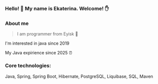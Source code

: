 ### Hello! 👋 My name is Ekaterina. Welcome! :raised_hand:
### About me
> I am programmer from Eyisk :green_book:

I'm interested in java since 2019

My Java expirience since 2025 :alarm_clock:

### Core technologies:
Java, Spring, Spring Boot, Hibernate, PostgreSQL, Liquibase, SQL, Maven


<!--
**EkaterinaKalashnikova/EkaterinaKalashnikova** is a ✨ _special_ ✨ repository because its `README.md` (this file) appears on your GitHub profile.

Here are some ideas to get you started:

- 🔭 I’m currently working on ...
- 🌱 I’m currently learning ...
- 👯 I’m looking to collaborate on ...
- 🤔 I’m looking for help with ...
- 💬 Ask me about ...
- 📫 How to reach me: ...
- 😄 Pronouns: ...
- ⚡ Fun fact: ...
-->
